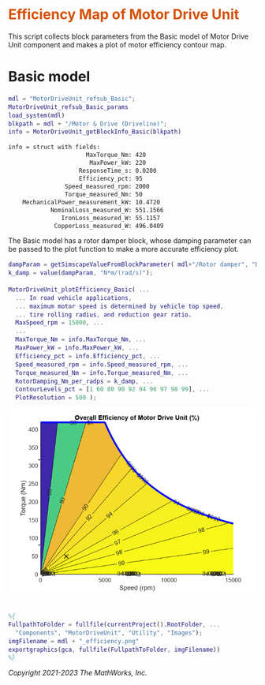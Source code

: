 
# <span style="color:rgb(213,80,0)">Efficiency Map of Motor Drive Unit</span>

This script collects block parameters from the Basic model of Motor Drive Unit component and makes a plot of motor efficiency contour map.

# Basic model
```matlab
mdl = "MotorDriveUnit_refsub_Basic";
MotorDriveUnit_refsub_Basic_params
load_system(mdl)
blkpath = mdl + "/Motor & Drive (Driveline)";
info = MotorDriveUnit_getBlockInfo_Basic(blkpath)
```

```matlabTextOutput
info = struct with fields:
                      MaxTorque_Nm: 420
                       MaxPower_kW: 220
                    ResponseTime_s: 0.0200
                    Efficiency_pct: 95
                Speed_measured_rpm: 2000
                Torque_measured_Nm: 50
    MechanicalPower_measurement_kW: 10.4720
            NominalLoss_measured_W: 551.1566
               IronLoss_measured_W: 55.1157
             CopperLoss_measured_W: 496.0409

```

The Basic model has a rotor damper block, whose damping parameter can be passed to the plot function to make a more accurate efficiency plot.

```matlab
dampParam = getSimscapeValueFromBlockParameter( mdl+"/Rotor damper", "D" );
k_damp = value(dampParam, "N*m/(rad/s)");

MotorDriveUnit_plotEfficiency_Basic( ...
  ... In road vehicle applications,
  ... maximum motor speed is determined by vehicle top speed,
  ... tire rolling radius, and reduction gear ratio. 
  MaxSpeed_rpm = 15000, ...
  ...
  MaxTorque_Nm = info.MaxTorque_Nm, ...
  MaxPower_kW = info.MaxPower_kW, ...
  Efficiency_pct = info.Efficiency_pct, ...
  Speed_measured_rpm = info.Speed_measured_rpm, ...
  Torque_measured_Nm = info.Torque_measured_Nm, ...
  RotorDamping_Nm_per_radps = k_damp, ...
  ContourLevels_pct = [1 60 80 90 92 94 96 97 98 99], ...
  PlotResolution = 500 );
```

<center><img src="media/MotorDriveUnit_note_Efficiency_Basic_media/figure_0.png" width="562" alt="figure_0.png"></center>


```matlab

%{
FullpathToFolder = fullfile(currentProject().RootFolder, ...
  "Components", "MotorDriveUnit", "Utility", "Images");
imgFilename = mdl + "_efficiency.png"
exportgraphics(gca, fullfile(FullpathToFolder, imgFilename))
%}
```

*Copyright 2021\-2023 The MathWorks, Inc.*

